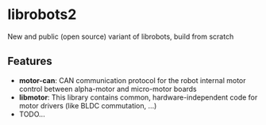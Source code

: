 # librobots2

New and public (open source) variant of librobots, build from scratch

## Features

* **motor-can**: CAN communication protocol for the robot internal motor control between alpha-motor and micro-motor boards
* **libmotor**: This library contains common, hardware-independent code for motor drivers (like BLDC commutation, …)
* TODO...
